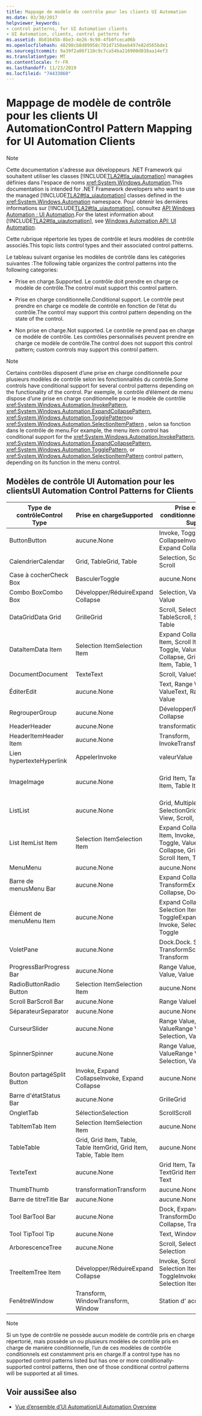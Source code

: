 ```yaml
---
title: Mappage de modèle de contrôle pour les clients UI Automation
ms.date: 03/30/2017
helpviewer_keywords:
- control patterns, for UI Automation clients
- UI Automation, clients, control patterns for
ms.assetid: 8b81645b-8be3-4e26-9c98-4fb0fceca06b
ms.openlocfilehash: 48298cb8d89958c701d7150aeb497e82d565bde1
ms.sourcegitcommit: 9a39f2a06f110c9c7ca54ba216900d038aa14ef3
ms.translationtype: MT
ms.contentlocale: fr-FR
ms.lasthandoff: 11/23/2019
ms.locfileid: "74433860"
---
```

# <a name="control-pattern-mapping-for-ui-automation-clients"></a><span data-ttu-id="7dcb0-102">Mappage de modèle de contrôle pour les clients UI Automation</span><span class="sxs-lookup"><span data-stu-id="7dcb0-102">Control Pattern Mapping for UI Automation Clients</span></span>
> [!NOTE]
> <span data-ttu-id="7dcb0-103">Cette documentation s'adresse aux développeurs .NET Framework qui souhaitent utiliser les classes [!INCLUDE[TLA2#tla_uiautomation](../../../includes/tla2sharptla-uiautomation-md.md)] managées définies dans l'espace de noms <xref:System.Windows.Automation>.</span><span class="sxs-lookup"><span data-stu-id="7dcb0-103">This documentation is intended for .NET Framework developers who want to use the managed [!INCLUDE[TLA2#tla_uiautomation](../../../includes/tla2sharptla-uiautomation-md.md)] classes defined in the <xref:System.Windows.Automation> namespace.</span></span> <span data-ttu-id="7dcb0-104">Pour obtenir les dernières informations sur [!INCLUDE[TLA2#tla_uiautomation](../../../includes/tla2sharptla-uiautomation-md.md)], consultez [API Windows Automation : UI Automation](/windows/win32/winauto/entry-uiauto-win32).</span><span class="sxs-lookup"><span data-stu-id="7dcb0-104">For the latest information about [!INCLUDE[TLA2#tla_uiautomation](../../../includes/tla2sharptla-uiautomation-md.md)], see [Windows Automation API: UI Automation](/windows/win32/winauto/entry-uiauto-win32).</span></span>  
  
 <span data-ttu-id="7dcb0-105">Cette rubrique répertorie les types de contrôle et leurs modèles de contrôle associés.</span><span class="sxs-lookup"><span data-stu-id="7dcb0-105">This topic lists control types and their associated control patterns.</span></span>  
  
 <span data-ttu-id="7dcb0-106">Le tableau suivant organise les modèles de contrôle dans les catégories suivantes :</span><span class="sxs-lookup"><span data-stu-id="7dcb0-106">The following table organizes the control patterns into the following categories:</span></span>  
  
- <span data-ttu-id="7dcb0-107">Prise en charge.</span><span class="sxs-lookup"><span data-stu-id="7dcb0-107">Supported.</span></span> <span data-ttu-id="7dcb0-108">Le contrôle doit prendre en charge ce modèle de contrôle.</span><span class="sxs-lookup"><span data-stu-id="7dcb0-108">The control must support this control pattern.</span></span>  
  
- <span data-ttu-id="7dcb0-109">Prise en charge conditionnelle.</span><span class="sxs-lookup"><span data-stu-id="7dcb0-109">Conditional support.</span></span> <span data-ttu-id="7dcb0-110">Le contrôle peut prendre en charge ce modèle de contrôle en fonction de l’état du contrôle.</span><span class="sxs-lookup"><span data-stu-id="7dcb0-110">The control may support this control pattern depending on the state of the control.</span></span>  
  
- <span data-ttu-id="7dcb0-111">Non prise en charge.</span><span class="sxs-lookup"><span data-stu-id="7dcb0-111">Not supported.</span></span> <span data-ttu-id="7dcb0-112">Le contrôle ne prend pas en charge ce modèle de contrôle. Les contrôles personnalisés peuvent prendre en charge ce modèle de contrôle.</span><span class="sxs-lookup"><span data-stu-id="7dcb0-112">The control does not support this control pattern; custom controls may support this control pattern.</span></span>  
  
> [!NOTE]
> <span data-ttu-id="7dcb0-113">Certains contrôles disposent d’une prise en charge conditionnelle pour plusieurs modèles de contrôle selon les fonctionnalités du contrôle.</span><span class="sxs-lookup"><span data-stu-id="7dcb0-113">Some controls have conditional support for several control patterns depending on the functionality of the control.</span></span> <span data-ttu-id="7dcb0-114">Par exemple, le contrôle d’élément de menu dispose d’une prise en charge conditionnelle pour le modèle de contrôle <xref:System.Windows.Automation.InvokePattern>, <xref:System.Windows.Automation.ExpandCollapsePattern>, <xref:System.Windows.Automation.TogglePattern>ou <xref:System.Windows.Automation.SelectionItemPattern> , selon sa fonction dans le contrôle de menu.</span><span class="sxs-lookup"><span data-stu-id="7dcb0-114">For example, the menu item control has conditional support for the <xref:System.Windows.Automation.InvokePattern>, <xref:System.Windows.Automation.ExpandCollapsePattern>, <xref:System.Windows.Automation.TogglePattern>, or <xref:System.Windows.Automation.SelectionItemPattern> control pattern, depending on its function in the menu control.</span></span>  
  
<a name="control_mapping_clients"></a>   
## <a name="ui-automation-control-patterns-for-clients"></a><span data-ttu-id="7dcb0-115">Modèles de contrôle UI Automation pour les clients</span><span class="sxs-lookup"><span data-stu-id="7dcb0-115">UI Automation Control Patterns for Clients</span></span>  
  
|<span data-ttu-id="7dcb0-116">Type de contrôle</span><span class="sxs-lookup"><span data-stu-id="7dcb0-116">Control Type</span></span>|<span data-ttu-id="7dcb0-117">Prise en charge</span><span class="sxs-lookup"><span data-stu-id="7dcb0-117">Supported</span></span>|<span data-ttu-id="7dcb0-118">Prise en charge conditionnelle</span><span class="sxs-lookup"><span data-stu-id="7dcb0-118">Conditional Support</span></span>|<span data-ttu-id="7dcb0-119">Non prise en charge</span><span class="sxs-lookup"><span data-stu-id="7dcb0-119">Not Supported</span></span>|  
|------------------|---------------|-------------------------|-------------------|  
|<span data-ttu-id="7dcb0-120">Button</span><span class="sxs-lookup"><span data-stu-id="7dcb0-120">Button</span></span>|<span data-ttu-id="7dcb0-121">aucune.</span><span class="sxs-lookup"><span data-stu-id="7dcb0-121">None</span></span>|<span data-ttu-id="7dcb0-122">Invoke, Toggle, Expand Collapse</span><span class="sxs-lookup"><span data-stu-id="7dcb0-122">Invoke, Toggle, Expand Collapse</span></span>|<span data-ttu-id="7dcb0-123">aucune.</span><span class="sxs-lookup"><span data-stu-id="7dcb0-123">None</span></span>|  
|<span data-ttu-id="7dcb0-124">Calendrier</span><span class="sxs-lookup"><span data-stu-id="7dcb0-124">Calendar</span></span>|<span data-ttu-id="7dcb0-125">Grid, Table</span><span class="sxs-lookup"><span data-stu-id="7dcb0-125">Grid, Table</span></span>|<span data-ttu-id="7dcb0-126">Selection, Scroll</span><span class="sxs-lookup"><span data-stu-id="7dcb0-126">Selection, Scroll</span></span>|<span data-ttu-id="7dcb0-127">valeur</span><span class="sxs-lookup"><span data-stu-id="7dcb0-127">Value</span></span>|  
|<span data-ttu-id="7dcb0-128">Case à cocher</span><span class="sxs-lookup"><span data-stu-id="7dcb0-128">Check Box</span></span>|<span data-ttu-id="7dcb0-129">Basculer</span><span class="sxs-lookup"><span data-stu-id="7dcb0-129">Toggle</span></span>|<span data-ttu-id="7dcb0-130">aucune.</span><span class="sxs-lookup"><span data-stu-id="7dcb0-130">None</span></span>|<span data-ttu-id="7dcb0-131">aucune.</span><span class="sxs-lookup"><span data-stu-id="7dcb0-131">None</span></span>|  
|<span data-ttu-id="7dcb0-132">Combo Box</span><span class="sxs-lookup"><span data-stu-id="7dcb0-132">Combo Box</span></span>|<span data-ttu-id="7dcb0-133">Développer/Réduire</span><span class="sxs-lookup"><span data-stu-id="7dcb0-133">Expand Collapse</span></span>|<span data-ttu-id="7dcb0-134">Selection, Value</span><span class="sxs-lookup"><span data-stu-id="7dcb0-134">Selection, Value</span></span>|<span data-ttu-id="7dcb0-135">Scroll</span><span class="sxs-lookup"><span data-stu-id="7dcb0-135">Scroll</span></span>|  
|<span data-ttu-id="7dcb0-136">DataGrid</span><span class="sxs-lookup"><span data-stu-id="7dcb0-136">Data Grid</span></span>|<span data-ttu-id="7dcb0-137">Grille</span><span class="sxs-lookup"><span data-stu-id="7dcb0-137">Grid</span></span>|<span data-ttu-id="7dcb0-138">Scroll, Selection, Table</span><span class="sxs-lookup"><span data-stu-id="7dcb0-138">Scroll, Selection, Table</span></span>|<span data-ttu-id="7dcb0-139">aucune.</span><span class="sxs-lookup"><span data-stu-id="7dcb0-139">None</span></span>|  
|<span data-ttu-id="7dcb0-140">DataItem</span><span class="sxs-lookup"><span data-stu-id="7dcb0-140">Data Item</span></span>|<span data-ttu-id="7dcb0-141">Selection Item</span><span class="sxs-lookup"><span data-stu-id="7dcb0-141">Selection Item</span></span>|<span data-ttu-id="7dcb0-142">Expand Collapse, Grid Item, Scroll Item, Table, Toggle, Value</span><span class="sxs-lookup"><span data-stu-id="7dcb0-142">Expand Collapse, Grid Item, Scroll Item, Table, Toggle, Value</span></span>|<span data-ttu-id="7dcb0-143">aucune.</span><span class="sxs-lookup"><span data-stu-id="7dcb0-143">None</span></span>|  
|<span data-ttu-id="7dcb0-144">Document</span><span class="sxs-lookup"><span data-stu-id="7dcb0-144">Document</span></span>|<span data-ttu-id="7dcb0-145">Texte</span><span class="sxs-lookup"><span data-stu-id="7dcb0-145">Text</span></span>|<span data-ttu-id="7dcb0-146">Scroll, Value</span><span class="sxs-lookup"><span data-stu-id="7dcb0-146">Scroll, Value</span></span>|<span data-ttu-id="7dcb0-147">aucune.</span><span class="sxs-lookup"><span data-stu-id="7dcb0-147">None</span></span>|  
|<span data-ttu-id="7dcb0-148">Éditer</span><span class="sxs-lookup"><span data-stu-id="7dcb0-148">Edit</span></span>|<span data-ttu-id="7dcb0-149">aucune.</span><span class="sxs-lookup"><span data-stu-id="7dcb0-149">None</span></span>|<span data-ttu-id="7dcb0-150">Text, Range Value, Value</span><span class="sxs-lookup"><span data-stu-id="7dcb0-150">Text, Range Value, Value</span></span>|<span data-ttu-id="7dcb0-151">aucune.</span><span class="sxs-lookup"><span data-stu-id="7dcb0-151">None</span></span>|  
|<span data-ttu-id="7dcb0-152">Regrouper</span><span class="sxs-lookup"><span data-stu-id="7dcb0-152">Group</span></span>|<span data-ttu-id="7dcb0-153">aucune.</span><span class="sxs-lookup"><span data-stu-id="7dcb0-153">None</span></span>|<span data-ttu-id="7dcb0-154">Développer/Réduire</span><span class="sxs-lookup"><span data-stu-id="7dcb0-154">Expand Collapse</span></span>|<span data-ttu-id="7dcb0-155">aucune.</span><span class="sxs-lookup"><span data-stu-id="7dcb0-155">None</span></span>|  
|<span data-ttu-id="7dcb0-156">Header</span><span class="sxs-lookup"><span data-stu-id="7dcb0-156">Header</span></span>|<span data-ttu-id="7dcb0-157">aucune.</span><span class="sxs-lookup"><span data-stu-id="7dcb0-157">None</span></span>|<span data-ttu-id="7dcb0-158">transformation</span><span class="sxs-lookup"><span data-stu-id="7dcb0-158">Transform</span></span>|<span data-ttu-id="7dcb0-159">aucune.</span><span class="sxs-lookup"><span data-stu-id="7dcb0-159">None</span></span>|  
|<span data-ttu-id="7dcb0-160">HeaderItem</span><span class="sxs-lookup"><span data-stu-id="7dcb0-160">Header Item</span></span>|<span data-ttu-id="7dcb0-161">aucune.</span><span class="sxs-lookup"><span data-stu-id="7dcb0-161">None</span></span>|<span data-ttu-id="7dcb0-162">Transform, Invoke</span><span class="sxs-lookup"><span data-stu-id="7dcb0-162">Transform, Invoke</span></span>|<span data-ttu-id="7dcb0-163">aucune.</span><span class="sxs-lookup"><span data-stu-id="7dcb0-163">None</span></span>|  
|<span data-ttu-id="7dcb0-164">Lien hypertexte</span><span class="sxs-lookup"><span data-stu-id="7dcb0-164">Hyperlink</span></span>|<span data-ttu-id="7dcb0-165">Appeler</span><span class="sxs-lookup"><span data-stu-id="7dcb0-165">Invoke</span></span>|<span data-ttu-id="7dcb0-166">valeur</span><span class="sxs-lookup"><span data-stu-id="7dcb0-166">Value</span></span>|<span data-ttu-id="7dcb0-167">aucune.</span><span class="sxs-lookup"><span data-stu-id="7dcb0-167">None</span></span>|  
|<span data-ttu-id="7dcb0-168">Image</span><span class="sxs-lookup"><span data-stu-id="7dcb0-168">Image</span></span>|<span data-ttu-id="7dcb0-169">aucune.</span><span class="sxs-lookup"><span data-stu-id="7dcb0-169">None</span></span>|<span data-ttu-id="7dcb0-170">Grid Item, Table Item</span><span class="sxs-lookup"><span data-stu-id="7dcb0-170">Grid Item, Table Item</span></span>|<span data-ttu-id="7dcb0-171">Invoke, Selection Item</span><span class="sxs-lookup"><span data-stu-id="7dcb0-171">Invoke, Selection Item</span></span>|  
|<span data-ttu-id="7dcb0-172">List</span><span class="sxs-lookup"><span data-stu-id="7dcb0-172">List</span></span>|<span data-ttu-id="7dcb0-173">aucune.</span><span class="sxs-lookup"><span data-stu-id="7dcb0-173">None</span></span>|<span data-ttu-id="7dcb0-174">Grid, Multiple View, Scroll, Selection</span><span class="sxs-lookup"><span data-stu-id="7dcb0-174">Grid, Multiple View, Scroll, Selection</span></span>|<span data-ttu-id="7dcb0-175">Table</span><span class="sxs-lookup"><span data-stu-id="7dcb0-175">Table</span></span>|  
|<span data-ttu-id="7dcb0-176">List Item</span><span class="sxs-lookup"><span data-stu-id="7dcb0-176">List Item</span></span>|<span data-ttu-id="7dcb0-177">Selection Item</span><span class="sxs-lookup"><span data-stu-id="7dcb0-177">Selection Item</span></span>|<span data-ttu-id="7dcb0-178">Expand Collapse, Grid Item, Invoke, Scroll Item, Toggle, Value</span><span class="sxs-lookup"><span data-stu-id="7dcb0-178">Expand Collapse, Grid Item, Invoke, Scroll Item, Toggle, Value</span></span>|<span data-ttu-id="7dcb0-179">aucune.</span><span class="sxs-lookup"><span data-stu-id="7dcb0-179">None</span></span>|  
|<span data-ttu-id="7dcb0-180">Menu</span><span class="sxs-lookup"><span data-stu-id="7dcb0-180">Menu</span></span>|<span data-ttu-id="7dcb0-181">aucune.</span><span class="sxs-lookup"><span data-stu-id="7dcb0-181">None</span></span>|<span data-ttu-id="7dcb0-182">aucune.</span><span class="sxs-lookup"><span data-stu-id="7dcb0-182">None</span></span>|<span data-ttu-id="7dcb0-183">aucune.</span><span class="sxs-lookup"><span data-stu-id="7dcb0-183">None</span></span>|  
|<span data-ttu-id="7dcb0-184">Barre de menus</span><span class="sxs-lookup"><span data-stu-id="7dcb0-184">Menu Bar</span></span>|<span data-ttu-id="7dcb0-185">aucune.</span><span class="sxs-lookup"><span data-stu-id="7dcb0-185">None</span></span>|<span data-ttu-id="7dcb0-186">Expand Collapse, Dock, Transform</span><span class="sxs-lookup"><span data-stu-id="7dcb0-186">Expand Collapse, Dock, Transform</span></span>|<span data-ttu-id="7dcb0-187">aucune.</span><span class="sxs-lookup"><span data-stu-id="7dcb0-187">None</span></span>|  
|<span data-ttu-id="7dcb0-188">Élément de menu</span><span class="sxs-lookup"><span data-stu-id="7dcb0-188">Menu Item</span></span>|<span data-ttu-id="7dcb0-189">aucune.</span><span class="sxs-lookup"><span data-stu-id="7dcb0-189">None</span></span>|<span data-ttu-id="7dcb0-190">Expand Collapse, Invoke, Selection Item, Toggle</span><span class="sxs-lookup"><span data-stu-id="7dcb0-190">Expand Collapse, Invoke, Selection Item, Toggle</span></span>|<span data-ttu-id="7dcb0-191">aucune.</span><span class="sxs-lookup"><span data-stu-id="7dcb0-191">None</span></span>|  
|<span data-ttu-id="7dcb0-192">Volet</span><span class="sxs-lookup"><span data-stu-id="7dcb0-192">Pane</span></span>|<span data-ttu-id="7dcb0-193">aucune.</span><span class="sxs-lookup"><span data-stu-id="7dcb0-193">None</span></span>|<span data-ttu-id="7dcb0-194">Dock.</span><span class="sxs-lookup"><span data-stu-id="7dcb0-194">Dock.</span></span> <span data-ttu-id="7dcb0-195">Scroll, Transform</span><span class="sxs-lookup"><span data-stu-id="7dcb0-195">Scroll, Transform</span></span>|<span data-ttu-id="7dcb0-196">Fenêtre</span><span class="sxs-lookup"><span data-stu-id="7dcb0-196">Window</span></span>|  
|<span data-ttu-id="7dcb0-197">ProgressBar</span><span class="sxs-lookup"><span data-stu-id="7dcb0-197">Progress Bar</span></span>|<span data-ttu-id="7dcb0-198">aucune.</span><span class="sxs-lookup"><span data-stu-id="7dcb0-198">None</span></span>|<span data-ttu-id="7dcb0-199">Range Value, Value</span><span class="sxs-lookup"><span data-stu-id="7dcb0-199">Range Value, Value</span></span>|<span data-ttu-id="7dcb0-200">aucune.</span><span class="sxs-lookup"><span data-stu-id="7dcb0-200">None</span></span>|  
|<span data-ttu-id="7dcb0-201">RadioButton</span><span class="sxs-lookup"><span data-stu-id="7dcb0-201">Radio Button</span></span>|<span data-ttu-id="7dcb0-202">Selection Item</span><span class="sxs-lookup"><span data-stu-id="7dcb0-202">Selection Item</span></span>|<span data-ttu-id="7dcb0-203">aucune.</span><span class="sxs-lookup"><span data-stu-id="7dcb0-203">None</span></span>|<span data-ttu-id="7dcb0-204">Basculer</span><span class="sxs-lookup"><span data-stu-id="7dcb0-204">Toggle</span></span>|  
|<span data-ttu-id="7dcb0-205">Scroll Bar</span><span class="sxs-lookup"><span data-stu-id="7dcb0-205">Scroll Bar</span></span>|<span data-ttu-id="7dcb0-206">aucune.</span><span class="sxs-lookup"><span data-stu-id="7dcb0-206">None</span></span>|<span data-ttu-id="7dcb0-207">Range Value</span><span class="sxs-lookup"><span data-stu-id="7dcb0-207">Range Value</span></span>|<span data-ttu-id="7dcb0-208">Scroll</span><span class="sxs-lookup"><span data-stu-id="7dcb0-208">Scroll</span></span>|  
|<span data-ttu-id="7dcb0-209">Séparateur</span><span class="sxs-lookup"><span data-stu-id="7dcb0-209">Separator</span></span>|<span data-ttu-id="7dcb0-210">aucune.</span><span class="sxs-lookup"><span data-stu-id="7dcb0-210">None</span></span>|<span data-ttu-id="7dcb0-211">aucune.</span><span class="sxs-lookup"><span data-stu-id="7dcb0-211">None</span></span>|<span data-ttu-id="7dcb0-212">aucune.</span><span class="sxs-lookup"><span data-stu-id="7dcb0-212">None</span></span>|  
|<span data-ttu-id="7dcb0-213">Curseur</span><span class="sxs-lookup"><span data-stu-id="7dcb0-213">Slider</span></span>|<span data-ttu-id="7dcb0-214">aucune.</span><span class="sxs-lookup"><span data-stu-id="7dcb0-214">None</span></span>|<span data-ttu-id="7dcb0-215">Range Value, Selection, Value</span><span class="sxs-lookup"><span data-stu-id="7dcb0-215">Range Value, Selection, Value</span></span>|<span data-ttu-id="7dcb0-216">aucune.</span><span class="sxs-lookup"><span data-stu-id="7dcb0-216">None</span></span>|  
|<span data-ttu-id="7dcb0-217">Spinner</span><span class="sxs-lookup"><span data-stu-id="7dcb0-217">Spinner</span></span>|<span data-ttu-id="7dcb0-218">aucune.</span><span class="sxs-lookup"><span data-stu-id="7dcb0-218">None</span></span>|<span data-ttu-id="7dcb0-219">Range Value, Selection, Value</span><span class="sxs-lookup"><span data-stu-id="7dcb0-219">Range Value, Selection, Value</span></span>|<span data-ttu-id="7dcb0-220">aucune.</span><span class="sxs-lookup"><span data-stu-id="7dcb0-220">None</span></span>|  
|<span data-ttu-id="7dcb0-221">Bouton partagé</span><span class="sxs-lookup"><span data-stu-id="7dcb0-221">Split Button</span></span>|<span data-ttu-id="7dcb0-222">Invoke, Expand Collapse</span><span class="sxs-lookup"><span data-stu-id="7dcb0-222">Invoke, Expand Collapse</span></span>|<span data-ttu-id="7dcb0-223">aucune.</span><span class="sxs-lookup"><span data-stu-id="7dcb0-223">None</span></span>|<span data-ttu-id="7dcb0-224">aucune.</span><span class="sxs-lookup"><span data-stu-id="7dcb0-224">None</span></span>|  
|<span data-ttu-id="7dcb0-225">Barre d'état</span><span class="sxs-lookup"><span data-stu-id="7dcb0-225">Status Bar</span></span>|<span data-ttu-id="7dcb0-226">aucune.</span><span class="sxs-lookup"><span data-stu-id="7dcb0-226">None</span></span>|<span data-ttu-id="7dcb0-227">Grille</span><span class="sxs-lookup"><span data-stu-id="7dcb0-227">Grid</span></span>|<span data-ttu-id="7dcb0-228">aucune.</span><span class="sxs-lookup"><span data-stu-id="7dcb0-228">None</span></span>|  
|<span data-ttu-id="7dcb0-229">Onglet</span><span class="sxs-lookup"><span data-stu-id="7dcb0-229">Tab</span></span>|<span data-ttu-id="7dcb0-230">Sélection</span><span class="sxs-lookup"><span data-stu-id="7dcb0-230">Selection</span></span>|<span data-ttu-id="7dcb0-231">Scroll</span><span class="sxs-lookup"><span data-stu-id="7dcb0-231">Scroll</span></span>|<span data-ttu-id="7dcb0-232">aucune.</span><span class="sxs-lookup"><span data-stu-id="7dcb0-232">None</span></span>|  
|<span data-ttu-id="7dcb0-233">TabItem</span><span class="sxs-lookup"><span data-stu-id="7dcb0-233">Tab Item</span></span>|<span data-ttu-id="7dcb0-234">Selection Item</span><span class="sxs-lookup"><span data-stu-id="7dcb0-234">Selection Item</span></span>|<span data-ttu-id="7dcb0-235">aucune.</span><span class="sxs-lookup"><span data-stu-id="7dcb0-235">None</span></span>|<span data-ttu-id="7dcb0-236">Appeler</span><span class="sxs-lookup"><span data-stu-id="7dcb0-236">Invoke</span></span>|  
|<span data-ttu-id="7dcb0-237">Table</span><span class="sxs-lookup"><span data-stu-id="7dcb0-237">Table</span></span>|<span data-ttu-id="7dcb0-238">Grid, Grid Item, Table, Table Item</span><span class="sxs-lookup"><span data-stu-id="7dcb0-238">Grid, Grid Item, Table, Table Item</span></span>|<span data-ttu-id="7dcb0-239">aucune.</span><span class="sxs-lookup"><span data-stu-id="7dcb0-239">None</span></span>|<span data-ttu-id="7dcb0-240">aucune.</span><span class="sxs-lookup"><span data-stu-id="7dcb0-240">None</span></span>|  
|<span data-ttu-id="7dcb0-241">Texte</span><span class="sxs-lookup"><span data-stu-id="7dcb0-241">Text</span></span>|<span data-ttu-id="7dcb0-242">aucune.</span><span class="sxs-lookup"><span data-stu-id="7dcb0-242">None</span></span>|<span data-ttu-id="7dcb0-243">Grid Item, Table Item, Text</span><span class="sxs-lookup"><span data-stu-id="7dcb0-243">Grid Item, Table Item, Text</span></span>|<span data-ttu-id="7dcb0-244">valeur</span><span class="sxs-lookup"><span data-stu-id="7dcb0-244">Value</span></span>|  
|<span data-ttu-id="7dcb0-245">Thumb</span><span class="sxs-lookup"><span data-stu-id="7dcb0-245">Thumb</span></span>|<span data-ttu-id="7dcb0-246">transformation</span><span class="sxs-lookup"><span data-stu-id="7dcb0-246">Transform</span></span>|<span data-ttu-id="7dcb0-247">aucune.</span><span class="sxs-lookup"><span data-stu-id="7dcb0-247">None</span></span>|<span data-ttu-id="7dcb0-248">aucune.</span><span class="sxs-lookup"><span data-stu-id="7dcb0-248">None</span></span>|  
|<span data-ttu-id="7dcb0-249">Barre de titre</span><span class="sxs-lookup"><span data-stu-id="7dcb0-249">Title Bar</span></span>|<span data-ttu-id="7dcb0-250">aucune.</span><span class="sxs-lookup"><span data-stu-id="7dcb0-250">None</span></span>|<span data-ttu-id="7dcb0-251">aucune.</span><span class="sxs-lookup"><span data-stu-id="7dcb0-251">None</span></span>|<span data-ttu-id="7dcb0-252">aucune.</span><span class="sxs-lookup"><span data-stu-id="7dcb0-252">None</span></span>|  
|<span data-ttu-id="7dcb0-253">Tool Bar</span><span class="sxs-lookup"><span data-stu-id="7dcb0-253">Tool Bar</span></span>|<span data-ttu-id="7dcb0-254">aucune.</span><span class="sxs-lookup"><span data-stu-id="7dcb0-254">None</span></span>|<span data-ttu-id="7dcb0-255">Dock, Expand Collapse, Transform</span><span class="sxs-lookup"><span data-stu-id="7dcb0-255">Dock, Expand Collapse, Transform</span></span>|<span data-ttu-id="7dcb0-256">aucune.</span><span class="sxs-lookup"><span data-stu-id="7dcb0-256">None</span></span>|  
|<span data-ttu-id="7dcb0-257">Tool Tip</span><span class="sxs-lookup"><span data-stu-id="7dcb0-257">Tool Tip</span></span>|<span data-ttu-id="7dcb0-258">aucune.</span><span class="sxs-lookup"><span data-stu-id="7dcb0-258">None</span></span>|<span data-ttu-id="7dcb0-259">Text, Window</span><span class="sxs-lookup"><span data-stu-id="7dcb0-259">Text, Window</span></span>|<span data-ttu-id="7dcb0-260">aucune.</span><span class="sxs-lookup"><span data-stu-id="7dcb0-260">None</span></span>|  
|<span data-ttu-id="7dcb0-261">Arborescence</span><span class="sxs-lookup"><span data-stu-id="7dcb0-261">Tree</span></span>|<span data-ttu-id="7dcb0-262">aucune.</span><span class="sxs-lookup"><span data-stu-id="7dcb0-262">None</span></span>|<span data-ttu-id="7dcb0-263">Scroll, Selection</span><span class="sxs-lookup"><span data-stu-id="7dcb0-263">Scroll, Selection</span></span>|<span data-ttu-id="7dcb0-264">aucune.</span><span class="sxs-lookup"><span data-stu-id="7dcb0-264">None</span></span>|  
|<span data-ttu-id="7dcb0-265">TreeItem</span><span class="sxs-lookup"><span data-stu-id="7dcb0-265">Tree Item</span></span>|<span data-ttu-id="7dcb0-266">Développer/Réduire</span><span class="sxs-lookup"><span data-stu-id="7dcb0-266">Expand Collapse</span></span>|<span data-ttu-id="7dcb0-267">Invoke, Scroll Item, Selection Item, Toggle</span><span class="sxs-lookup"><span data-stu-id="7dcb0-267">Invoke, Scroll Item, Selection Item, Toggle</span></span>|<span data-ttu-id="7dcb0-268">aucune.</span><span class="sxs-lookup"><span data-stu-id="7dcb0-268">None</span></span>|  
|<span data-ttu-id="7dcb0-269">Fenêtre</span><span class="sxs-lookup"><span data-stu-id="7dcb0-269">Window</span></span>|<span data-ttu-id="7dcb0-270">Transform, Window</span><span class="sxs-lookup"><span data-stu-id="7dcb0-270">Transform, Window</span></span>|<span data-ttu-id="7dcb0-271">Station d' accueil</span><span class="sxs-lookup"><span data-stu-id="7dcb0-271">Dock</span></span>|<span data-ttu-id="7dcb0-272">aucune.</span><span class="sxs-lookup"><span data-stu-id="7dcb0-272">None</span></span>|  
  
> [!NOTE]
> <span data-ttu-id="7dcb0-273">Si un type de contrôle ne possède aucun modèle de contrôle pris en charge répertorié, mais possède un ou plusieurs modèles de contrôle pris en charge de manière conditionnelle, l’un de ces modèles de contrôle conditionnels est constamment pris en charge.</span><span class="sxs-lookup"><span data-stu-id="7dcb0-273">If a control type has no supported control patterns listed but has one or more conditionally-supported control patterns, then one of those conditional control patterns will be supported at all times.</span></span>  
  
## <a name="see-also"></a><span data-ttu-id="7dcb0-274">Voir aussi</span><span class="sxs-lookup"><span data-stu-id="7dcb0-274">See also</span></span>

- [<span data-ttu-id="7dcb0-275">Vue d’ensemble d’UI Automation</span><span class="sxs-lookup"><span data-stu-id="7dcb0-275">UI Automation Overview</span></span>](ui-automation-overview.md)
